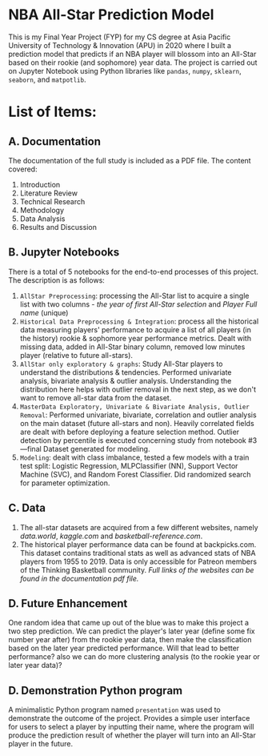 # NBA All-Star Prediction Model
This is my Final Year Project (FYP) for my CS degree at Asia Pacific University of Technology & Innovation (APU) in 2020 where I built a prediction model that predicts if an NBA player will blossom into an All-Star based on their rookie (and sophomore) year data. The project is carried out on Jupyter Notebook using Python libraries like `pandas`, `numpy`, `sklearn`, `seaborn`, and `matpotlib`.


# List of Items:
## A. Documentation
The documentation of the full study is included as a PDF file. The content covered:
1. Introduction
2. Literature Review
3. Technical Research
4. Methodology  
5. Data Analysis
6. Results and Discussion

## B. Jupyter Notebooks
There is a total of 5 notebooks for the end-to-end processes of this project. The description is as follows:
1. `AllStar Preprocessing`: processing the All-Star list to acquire a single list with two columns - _the year of first All-Star selection_ and _Player Full name_ (unique)
2. `Historical Data Preprocessing & Integration`: process all the historical data measuring players' performance to acquire a list of all players (in the history) rookie & sophomore year performance metrics. Dealt with missing data, added in All-Star binary column, removed low minutes player (relative to future all-stars).
3. `AllStar only exploratory & graphs`: Study All-Star players to understand the distributions & tendencies. Performed univariate analysis, bivariate analysis & outlier analysis. Understanding the distribution here helps with outlier removal in the next step, as we don't want to remove all-star data from the dataset.
4. `MasterData Exploratory, Univariate & Bivariate Analysis, Outlier Removal`: Performed univariate, bivariate, correlation and outlier analysis on the main dataset (future all-stars and non). Heavily correlated fields are dealt with before deploying a feature selection method. Outlier detection by percentile is executed concerning study from notebook #3—final Dataset generated for modeling.
5. `Modeling`: dealt with class imbalance, tested a few models with a train test split: Logistic Regression, MLPClassifier (NN), Support Vector Machine (SVC), and Random Forest Classifier. Did randomized search for parameter optimization.

## C. Data
1. The all-star datasets are acquired from a few different websites, namely _data.world_, _kaggle.com_ and _basketball-reference.com_. 
2. The historical player performance data can be found at backpicks.com. This dataset contains traditional stats as well as advanced stats of NBA players from 1955 to 2019. Data is only accessible for Patreon members of the Thinking Basketball community.
_Full links of the websites can be found in the documentation pdf file._


## D. Future Enhancement
One random idea that came up out of the blue was to make this project a two step prediction. We can predict the player's later year (define some fix number year after) from the rookie year data, then make the classification based on the later year predicted performance. Will that lead to better performance? also we can do more clustering analysis (to the rookie year or later year data)?

## D. Demonstration Python program
A minimalistic Python program named `presentation` was used to demonstrate the outcome of the project. Provides a simple user interface for users to select a player by inputting their name, where the program will produce the prediction result of whether the player will turn into an All-Star player in the future.
